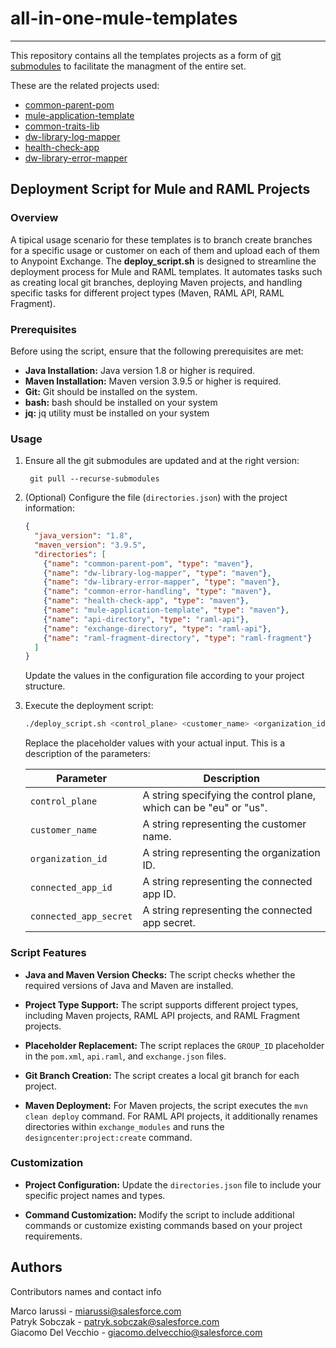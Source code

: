# all-in-one-mule-templates
---
This repository contains all the templates projects as a form of  [git submodules](https://git-scm.com/book/en/v2/Git-Tools-Submodules) to facilitate the managment of the entire set.

These are the related projects used:

* [common-parent-pom](https://github.com/mulesoft-consulting/common-parent-pom)
* [mule-application-template](https://github.com/mulesoft-consulting/mule-application-template)
* [common-traits-lib](https://github.com/mulesoft-consulting/common-traits-lib)
* [dw-library-log-mapper](https://github.com/mulesoft-consulting/dw-library-log-mapper)
* [health-check-app](https://github.com/mulesoft-consulting/health-check-app)
* [dw-library-error-mapper](https://github.com/mulesoft-consulting/dw-library-error-mapper)

## Deployment Script for Mule and RAML Projects

### Overview

A tipical usage scenario for these templates is to branch create branches for a specific usage or customer on each of them and upload each of them to Anypoint Exchange.
The **deploy_script.sh**  is designed to streamline the deployment process for Mule and RAML templates. It automates tasks such as creating local git branches, deploying Maven projects, and handling specific tasks for different project types (Maven, RAML API, RAML Fragment).

### Prerequisites

Before using the script, ensure that the following prerequisites are met:

- **Java Installation:** Java version 1.8 or higher is required.
- **Maven Installation:** Maven version 3.9.5 or higher is required.
- **Git:** Git should be installed on the system.
- **bash:** bash should be installed on your system
- **jq:** jq utility must be installed on your system

### Usage

1. Ensure all the git submodules are updated and at the right version:

   ```
    git pull --recurse-submodules
   ```

2. (Optional) Configure the file (`directories.json`) with the project information:

   ```json
   {
     "java_version": "1.8",
     "maven_version": "3.9.5",
     "directories": [
       {"name": "common-parent-pom", "type": "maven"},
       {"name": "dw-library-log-mapper", "type": "maven"},
       {"name": "dw-library-error-mapper", "type": "maven"},
       {"name": "common-error-handling", "type": "maven"},
       {"name": "health-check-app", "type": "maven"},
       {"name": "mule-application-template", "type": "maven"},
       {"name": "api-directory", "type": "raml-api"},
       {"name": "exchange-directory", "type": "raml-api"},
       {"name": "raml-fragment-directory", "type": "raml-fragment"}
     ]
   }
   ```

   Update the values in the configuration file according to your project structure.

3. Execute the deployment script:

   ```bash
   ./deploy_script.sh <control_plane> <customer_name> <organization_id> <connected_app_id> <connected_app_secret>
   ```

   Replace the placeholder values with your actual input.
   This is a description of the parameters:

    | Parameter             | Description                                    |
    |-----------------------|------------------------------------------------|
    | `control_plane`       | A string specifying the control plane, which can be "eu" or "us". |
    | `customer_name`       | A string representing the customer name.        |
    | `organization_id`     | A string representing the organization ID.      |
    | `connected_app_id`    | A string representing the connected app ID.     |
    | `connected_app_secret`| A string representing the connected app secret. |

### Script Features

- **Java and Maven Version Checks:** The script checks whether the required versions of Java and Maven are installed.

- **Project Type Support:** The script supports different project types, including Maven projects, RAML API projects, and RAML Fragment projects.

- **Placeholder Replacement:** The script replaces the `GROUP_ID` placeholder in the `pom.xml`, `api.raml`, and `exchange.json` files.

- **Git Branch Creation:** The script creates a local git branch for each project.

- **Maven Deployment:** For Maven projects, the script executes the `mvn clean deploy` command. For RAML API projects, it additionally renames directories within `exchange_modules` and runs the `designcenter:project:create` command.

### Customization

- **Project Configuration:** Update the `directories.json` file to include your specific project names and types.

- **Command Customization:** Modify the script to include additional commands or customize existing commands based on your project requirements.

## Authors

Contributors names and contact info

Marco Iarussi - miarussi@salesforce.com  
Patryk Sobczak - patryk.sobczak@salesforce.com  
Giacomo Del Vecchio - <giacomo.delvecchio@salesforce.com>  